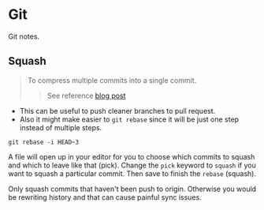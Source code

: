 # Git

Git notes.

## Squash

> To compress multiple commits into a single commit.
> > See reference [blog post](https://ariejan.net/2011/07/05/git-squash-your-latests-commits-into-one/)

- This can be useful to push cleaner branches to pull request.
- Also it might make easier to `git rebase` since it will be just one step instead of multiple steps.

`git rebase -i HEAD~3`

A file will open up in your editor for you to choose which commits to squash and which to leave like that (pick). Change the `pick` keyword to `squash` if you want to squash a particular commit.
Then save to finish the `rebase` (squash).

Only squash commits that haven't been push to origin. Otherwise you would be rewriting history and that can cause painful sync issues.
